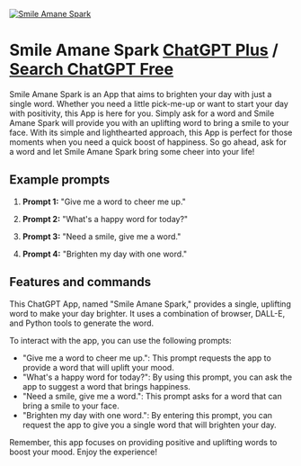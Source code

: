 
[![Smile Amane Spark](https://files.oaiusercontent.com/file-9xgUdP5M2Vdq6HoXD0krO9Jr?se=2123-10-17T08%3A45%3A57Z&sp=r&sv=2021-08-06&sr=b&rscc=max-age%3D31536000%2C%20immutable&rscd=attachment%3B%20filename%3D639b3234-bced-47af-800c-b8b89bb90df6.png&sig=H95tYpHT/oehEwzDS5YhRyZpsd4EcJrYpZU0qNuA/Us%3D)](https://chat.openai.com/g/g-PdEqORzjV-smile-amane-spark)

# Smile Amane Spark [ChatGPT Plus](https://chat.openai.com/g/g-PdEqORzjV-smile-amane-spark) / [Search ChatGPT Free](https://gptcall.net/index.html#/?search=Smile%20Amane%20Spark)

Smile Amane Spark is an App that aims to brighten your day with just a single word. Whether you need a little pick-me-up or want to start your day with positivity, this App is here for you. Simply ask for a word and Smile Amane Spark will provide you with an uplifting word to bring a smile to your face. With its simple and lighthearted approach, this App is perfect for those moments when you need a quick boost of happiness. So go ahead, ask for a word and let Smile Amane Spark bring some cheer into your life!

## Example prompts

1. **Prompt 1:** "Give me a word to cheer me up."

2. **Prompt 2:** "What's a happy word for today?"

3. **Prompt 3:** "Need a smile, give me a word."

4. **Prompt 4:** "Brighten my day with one word."

## Features and commands

This ChatGPT App, named "Smile Amane Spark," provides a single, uplifting word to make your day brighter. It uses a combination of browser, DALL-E, and Python tools to generate the word.

To interact with the app, you can use the following prompts:

- "Give me a word to cheer me up.": This prompt requests the app to provide a word that will uplift your mood.
- "What's a happy word for today?": By using this prompt, you can ask the app to suggest a word that brings happiness.
- "Need a smile, give me a word.": This prompt asks for a word that can bring a smile to your face.
- "Brighten my day with one word.": By entering this prompt, you can request the app to give you a single word that will brighten your day.

Remember, this app focuses on providing positive and uplifting words to boost your mood. Enjoy the experience!


